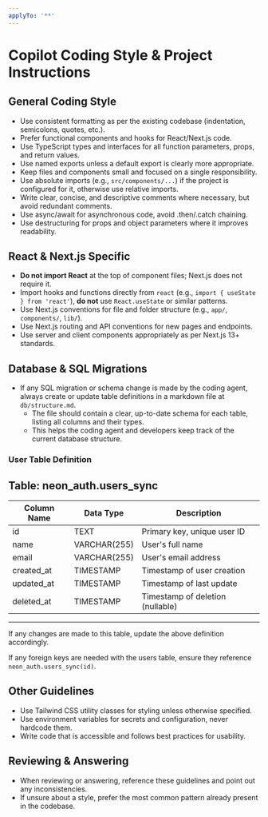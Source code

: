 ```yaml
---
applyTo: '**'
---
```



# Copilot Coding Style & Project Instructions

## General Coding Style
- Use consistent formatting as per the existing codebase (indentation, semicolons, quotes, etc.).
- Prefer functional components and hooks for React/Next.js code.
- Use TypeScript types and interfaces for all function parameters, props, and return values.
- Use named exports unless a default export is clearly more appropriate.
- Keep files and components small and focused on a single responsibility.
- Use absolute imports (e.g., `src/components/...`) if the project is configured for it, otherwise use relative imports.
- Write clear, concise, and descriptive comments where necessary, but avoid redundant comments.
- Use async/await for asynchronous code, avoid .then/.catch chaining.
- Use destructuring for props and object parameters where it improves readability.

## React & Next.js Specific
- **Do not import React** at the top of component files; Next.js does not require it.
- Import hooks and functions directly from `react` (e.g., `import { useState } from 'react'`), **do not** use `React.useState` or similar patterns.
- Use Next.js conventions for file and folder structure (e.g., `app/`, `components/`, `lib/`).
- Use Next.js routing and API conventions for new pages and endpoints.
- Use server and client components appropriately as per Next.js 13+ standards.

## Database & SQL Migrations
- If any SQL migration or schema change is made by the coding agent, always create or update table definitions in a markdown file at `db/structure.md`.
	- The file should contain a clear, up-to-date schema for each table, listing all columns and their types.
	- This helps the coding agent and developers keep track of the current database structure.

### User Table Definition
Table: neon_auth.users_sync
--------------------------------------------------------------------------
| Column Name     | Data Type        | Description                       |
|-----------------|------------------|-----------------------------------|
| id              | TEXT             | Primary key, unique user ID       |
| name            | VARCHAR(255)     | User's full name                  |
| email           | VARCHAR(255)     | User's email address              |
| created_at      | TIMESTAMP        | Timestamp of user creation        |
| updated_at      | TIMESTAMP        | Timestamp of last update          |
| deleted_at      | TIMESTAMP        | Timestamp of deletion (nullable)  |
--------------------------------------------------------------------------

If any changes are made to this table, update the above definition accordingly.

If any foreign keys are needed with the users table, ensure they reference `neon_auth.users_sync(id)`.

## Other Guidelines
- Use Tailwind CSS utility classes for styling unless otherwise specified.
- Use environment variables for secrets and configuration, never hardcode them.
- Write code that is accessible and follows best practices for usability.

## Reviewing & Answering
- When reviewing or answering, reference these guidelines and point out any inconsistencies.
- If unsure about a style, prefer the most common pattern already present in the codebase.